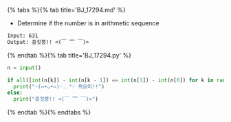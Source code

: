{% tabs %}{% tab title='BJ_17294.md' %}

* Determine if the number is in arithmetic sequence

```txt
Input: 631
Output: 흥칫뿡!! <(￣ ﹌ ￣)>
```

{% endtab %}{% tab title='BJ_17294.py' %}

```py
n = input()

if all([int(n[k]) - int(n[k - 1]) == int(n[1]) - int(n[0]) for k in range(1, len(n))]):
  print("◝(⑅•ᴗ•⑅)◜..°♡ 뀌요미!!")
else:
  print("흥칫뿡!! <(￣ ﹌ ￣)>")
```

{% endtab %}{% endtabs %}
